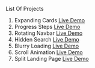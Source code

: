 List Of Projects

1. Expanding Cards   [Live Demo](https://javascript-projects-expanding-card.netlify.app/)
2. Progress Steps    [Live Demo](https://ubiquitous-duckanoo-04e50d.netlify.app/)
3. Rotating Navbar   [Live Demo](https://javascript-projects-rotating-navbar.netlify.app/)
4. Hidden Search     [Live Demo](https://javascript-projects-hidden-search.netlify.app/)
5. Blurry Loading    [Live Demo](https://javascript-projects-blurry-loading.netlify.app/)
6. Scroll Animation  [Live Demo](https://javascript-projects-scroll-animation.netlify.app/)
7. Split Landing Page [Live Demo](https://javascript-projects-split-landing-pg.netlify.app/)
